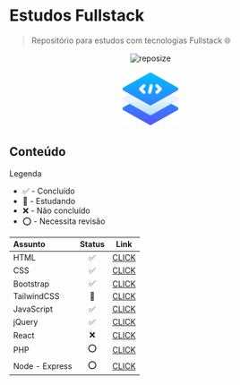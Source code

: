 # Estudos Fullstack

> Repositório para estudos com tecnologias Fullstack :globe_with_meridians:

<div align="center">

![reposize](https://img.shields.io/github/repo-size/swshadows/estudos-fullstack?color=313131&label=Tamanho%20do%20Repositório&logo=github&logoColor=fff&style=flat-square)

</div>

<div align="center">
    <img width=100 src="assets/stack.png">
</div>

## Conteúdo

Legenda

- ✅ - Concluído
- 🔁 - Estudando
- ❌ - Não concluído
- ⭕️ - Necessita revisão

| Assunto        | Status | Link                       |
| :------------- | :----: | -------------------------- |
| HTML           |   ✅   | [CLICK](src/html5/)        |
| CSS            |   ✅   | [CLICK](src/css3/)         |
| Bootstrap      |   ✅   | [CLICK](src/bootstrap/)    |
| TailwindCSS    |   🔁   | [CLICK](src/tailwindcss//) |
| JavaScript     |   ✅   | [CLICK](src/javascript/)   |
| jQuery         |   ✅   | [CLICK](src/jquery/)       |
| React          |   ❌   | [CLICK](src/reactjs/)      |
| PHP            |  ⭕️   | [CLICK](src/php/)          |
| Node - Express |  ⭕️   | [CLICK](src/node-express/) |
